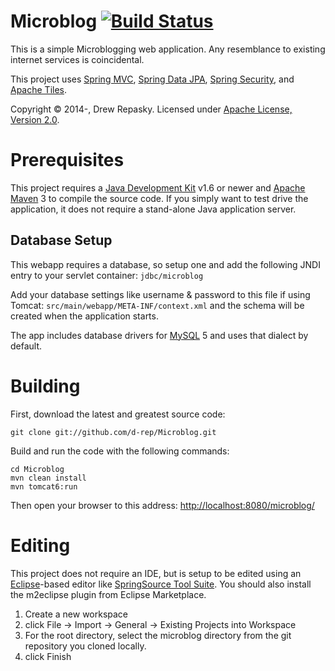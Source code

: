 Microblog [![Build Status](https://travis-ci.org/d-rep/Microblog.png?branch=master)](https://travis-ci.org/d-rep/Microblog)
=========
This is a simple Microblogging web application.  Any resemblance to existing internet services is coincidental.

This project uses [Spring MVC], [Spring Data JPA], [Spring Security], and [Apache Tiles].

Copyright &copy; 2014-, Drew Repasky.  Licensed under [Apache License, Version 2.0].


Prerequisites
=============
This project requires a [Java Development Kit] v1.6 or newer and [Apache Maven] 3 to compile the source code.  If you simply want to test drive the application, it does not require a stand-alone Java application server.


Database Setup
--------------
This webapp requires a database, so setup one and add the following JNDI entry to your servlet container: `jdbc/microblog`

Add your database settings like username & password to this file if using Tomcat: `src/main/webapp/META-INF/context.xml` and the schema will be created when the application starts.

The app includes database drivers for [MySQL] 5 and uses that dialect by default.


Building
========
First, download the latest and greatest source code:

    git clone git://github.com/d-rep/Microblog.git

Build and run the code with the following commands:

    cd Microblog
    mvn clean install
    mvn tomcat6:run


Then open your browser to this address: [http://localhost:8080/microblog/](http://localhost:8080/microblog/)

Editing
=======
This project does not require an IDE, but is setup to be edited using an [Eclipse]-based editor like [SpringSource Tool Suite].  You should also install the m2eclipse plugin from Eclipse Marketplace.

1. Create a new workspace
2. click File -> Import -> General -> Existing Projects into Workspace
3. For the root directory, select the microblog directory from the git repository you cloned locally.
4. click Finish

[Apache License, Version 2.0]: http://www.apache.org/licenses/LICENSE-2.0.html
[Java Development Kit]: http://www.oracle.com/technetwork/java/javase/downloads/index.html
[Apache Maven]: http://maven.apache.org/download.html
[MySQL]: http://dev.mysql.com/downloads/
[Spring MVC]: http://docs.spring.io/spring/docs/4.0.1.RELEASE/spring-framework-reference/htmlsingle/#mvc
[Spring Data JPA]: http://docs.spring.io/spring-data/jpa/docs/1.4.3.RELEASE/reference/html/
[Spring Security]: http://docs.spring.io/spring-security/site/docs/3.2.0.RELEASE/reference/htmlsingle/
[Apache Tiles]: http://tiles.apache.org/2.2/framework/tutorial/index.html
[Eclipse]: http://www.eclipse.org/downloads/
[SpringSource Tool Suite]: http://www.springsource.com/downloads/sts

